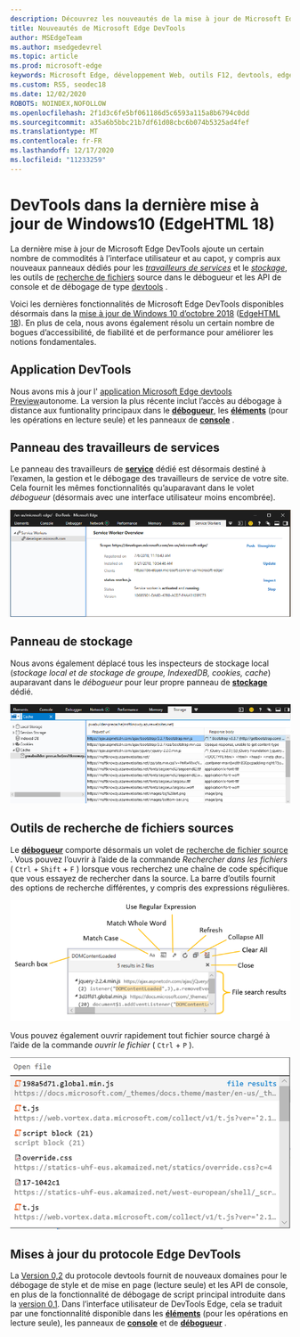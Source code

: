 ```yaml
---
description: Découvrez les nouveautés de la mise à jour de Microsoft Edge DevTools de Windows 10 octobre 2018
title: Nouveautés de Microsoft Edge DevTools
author: MSEdgeTeam
ms.author: msedgedevrel
ms.topic: article
ms.prod: microsoft-edge
keywords: Microsoft Edge, développement Web, outils F12, devtools, edgehtml 18
ms.custom: RS5, seodec18
ms.date: 12/02/2020
ROBOTS: NOINDEX,NOFOLLOW
ms.openlocfilehash: 2f1d3c6fe5bf061186d5c6593a115a8b6794c0dd
ms.sourcegitcommit: a35a6b5bbc21b7df61d08cbc6b074b5325ad4fef
ms.translationtype: MT
ms.contentlocale: fr-FR
ms.lasthandoff: 12/17/2020
ms.locfileid: "11233259"
---
```

# DevTools dans la dernière mise à jour de Windows10 (EdgeHTML 18)

La dernière mise à jour de Microsoft Edge DevTools ajoute un certain nombre de commodités à l’interface utilisateur et au capot, y compris aux nouveaux panneaux dédiés pour les [*travailleurs de services*](#service-workers-panel) et le [*stockage*](#storage-panel), les outils de [recherche de fichiers](#source-file-search-tools) source dans le débogueur et les API de console et de débogage de type [devtools](#edge-devtools-protocol-updates) .

Voici les dernières fonctionnalités de Microsoft Edge DevTools disponibles désormais dans la [mise à jour de Windows 10 d’octobre 2018](/windows/uwp/whats-new/windows-10-build-17763) ([EdgeHTML 18](https://aka.ms/devguide_edgehtml_18)). En plus de cela, nous avons également résolu un certain nombre de bogues d’accessibilité, de fiabilité et de performance pour améliorer les notions fondamentales.

## Application DevTools

Nous avons mis à jour l' [application Microsoft Edge devtools Preview](./index.md#microsoft-store-app)autonome. La version la plus récente inclut l’accès au débogage à distance aux funtionality principaux dans le [**débogueur**](./debugger.md), les [**éléments**](./elements.md) (pour les opérations en lecture seule) et les panneaux de [**console**](./console.md) .

## Panneau des travailleurs de services

Le panneau des travailleurs de [**service**](./service-workers.md) dédié est désormais destiné à l’examen, la gestion et le débogage des travailleurs de service de votre site. Cela fournit les mêmes fonctionnalités qu’auparavant dans le volet *débogueur* (désormais avec une interface utilisateur moins encombrée).

![Panneau des travailleurs de services](./media/service_worker.png)

## Panneau de stockage

Nous avons également déplacé tous les inspecteurs de stockage local (*stockage local et de stockage de groupe, IndexedDB, cookies, cache*) auparavant dans le *débogueur* pour leur propre panneau de [**stockage**](./storage.md) dédié.

![Panneau de stockage](./media/storage_cache.png)

## Outils de recherche de fichiers sources

Le [**débogueur**](./debugger.md) comporte désormais un volet de [recherche de fichier source](./debugger.md#file-search) . Vous pouvez l’ouvrir à l’aide de la commande *Rechercher dans les fichiers* ( `Ctrl` + `Shift` + `F` ) lorsque vous recherchez une chaîne de code spécifique que vous essayez de rechercher dans la source. La barre d’outils fournit des options de recherche différentes, y compris des expressions régulières. 

![Recherche de fichier de débogueur](./media/debugger_file_search.png)

Vous pouvez également ouvrir rapidement tout fichier source chargé à l’aide de la commande *ouvrir le fichier* ( `Ctrl` + `P` ).

![Débogueur-ouvrir un fichier](./media/debugger_open_file.png)

## Mises à jour du protocole Edge DevTools

La [Version 0,2](../devtools-protocol/0.2/index.md) du protocole devtools fournit de nouveaux domaines pour le débogage de style et de mise en page (lecture seule) et les API de console, en plus de la fonctionnalité de débogage de script principal introduite dans la [version 0,1](../devtools-protocol/0.1/index.md). Dans l’interface utilisateur de DevTools Edge, cela se traduit par une fonctionnalité disponible dans les [**éléments**](../devtools-guide/elements.md) (pour les opérations en lecture seule), les panneaux de [**console**](../devtools-guide/console.md) et de [**débogueur**](../devtools-guide/debugger.md) .
